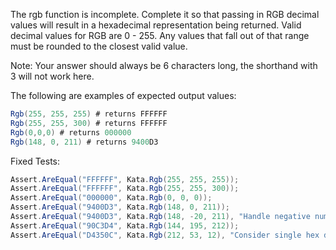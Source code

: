 The rgb function is incomplete. Complete it so that passing in RGB decimal values will result in a hexadecimal representation being returned.
Valid decimal values for RGB are 0 - 255. Any values that fall out of that range must be rounded to the closest valid value.

Note: Your answer should always be 6 characters long, the shorthand with 3 will not work here.

The following are examples of expected output values:
```C#
Rgb(255, 255, 255) # returns FFFFFF
Rgb(255, 255, 300) # returns FFFFFF
Rgb(0,0,0) # returns 000000
Rgb(148, 0, 211) # returns 9400D3
```

Fixed Tests:
```C#
Assert.AreEqual("FFFFFF", Kata.Rgb(255, 255, 255));
Assert.AreEqual("FFFFFF", Kata.Rgb(255, 255, 300));
Assert.AreEqual("000000", Kata.Rgb(0, 0, 0));
Assert.AreEqual("9400D3", Kata.Rgb(148, 0, 211));
Assert.AreEqual("9400D3", Kata.Rgb(148, -20, 211), "Handle negative numbers.");
Assert.AreEqual("90C3D4", Kata.Rgb(144, 195, 212));
Assert.AreEqual("D4350C", Kata.Rgb(212, 53, 12), "Consider single hex digit numbers.");
```
